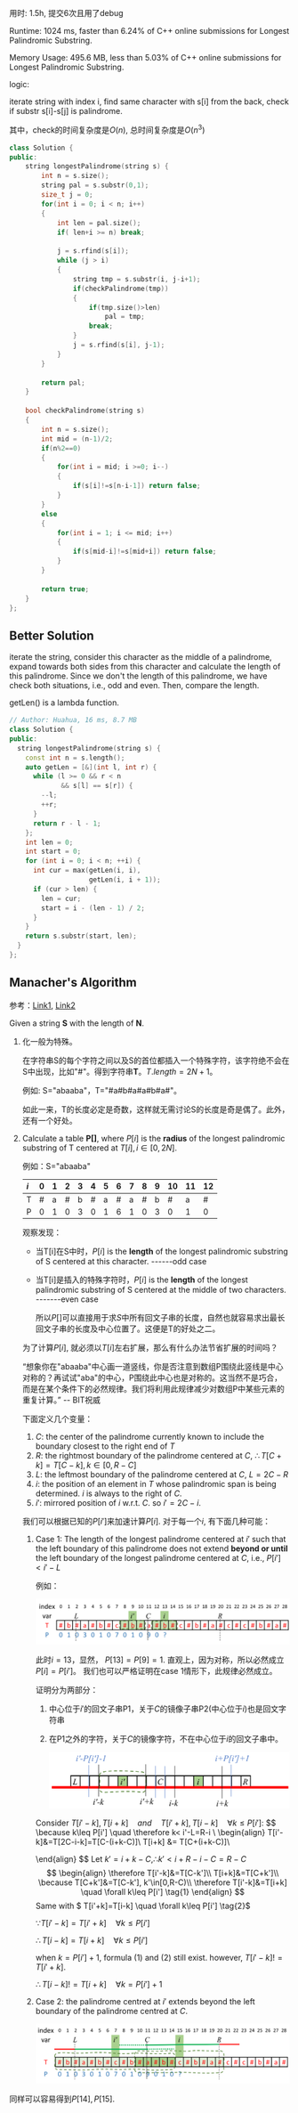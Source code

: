 用时: 1.5h, 提交6次且用了debug

Runtime: 1024 ms, faster than 6.24% of C++ online submissions for Longest Palindromic Substring.

Memory Usage: 495.6 MB, less than 5.03% of C++ online submissions for Longest Palindromic Substring.



logic: 

iterate string with index i, find same character with s[i] from the back, check if substr s[i]-s[j] is palindrome.

其中，check的时间复杂度是$O(n)$,  总时间复杂度是$O(n^3)$

```c++
class Solution {
public:
    string longestPalindrome(string s) {
        int n = s.size();
        string pal = s.substr(0,1);
        size_t j = 0;
        for(int i = 0; i < n; i++)
        {
            int len = pal.size();
            if( len+i >= n) break;

            j = s.rfind(s[i]);
            while (j > i)
            {
                string tmp = s.substr(i, j-i+1);
                if(checkPalindrome(tmp))
                {
                    if(tmp.size()>len)
                        pal = tmp;
                    break;
                }
                j = s.rfind(s[i], j-1);
            }
        }

        return pal;
    }
    
    bool checkPalindrome(string s)
    {
        int n = s.size();
        int mid = (n-1)/2;
        if(n%2==0)
        {
            for(int i = mid; i >=0; i--)
            {
                if(s[i]!=s[n-i-1]) return false;
            }
        }
        else
        {
            for(int i = 1; i <= mid; i++)
            {
                if(s[mid-i]!=s[mid+i]) return false;
            }
        }

        return true;
    }
};
```



## Better Solution

iterate the string, consider this character as the middle of a palindrome, expand towards both sides from this character and calculate the length of this palindrome. Since we don't the length of this palindrome, we have check both situations, i.e., odd and even. Then, compare the length.

getLen() is a lambda function.

```c++
// Author: Huahua, 16 ms, 8.7 MB
class Solution {
public:
  string longestPalindrome(string s) {
    const int n = s.length();
    auto getLen = [&](int l, int r) {
      while (l >= 0 && r < n 
             && s[l] == s[r]) {
        --l;
        ++r;
      }
      return r - l - 1;
    };
    int len = 0;
    int start = 0;
    for (int i = 0; i < n; ++i) {
      int cur = max(getLen(i, i), 
                    getLen(i, i + 1));
      if (cur > len) {
        len = cur;
        start = i - (len - 1) / 2;
      }
    }
    return s.substr(start, len);
  }
};
```

## Manacher's Algorithm

参考：[Link1](https://www.cnblogs.com/bitzhuwei/p/Longest-Palindromic-Substring-Part-II.html), [Link2](https://www.hackerrank.com/topics/manachers-algorithm)

Given a string **S** with the length of **N**.

1. 化一般为特殊。

   在字符串S的每个字符之间以及S的首位都插入一个特殊字符，该字符绝不会在S中出现，比如"#"。得到字符串**T**。$T.length = 2N+1$。

   例如: S="abaaba"，T="#a#b#a#a#b#a#"。

   如此一来，T的长度必定是奇数，这样就无需讨论S的长度是奇是偶了。此外，还有一个好处。

2. Calculate a table **P[]**, where $P[i]$ is the **radius** of the longest palindromic substring of T centered at $T[i], i\in[0,2N]$.

   例如：S="abaaba"

   | $i$  | 0    | 1    | 2    | 3    | 4    | 5    | 6    | 7    | 8    | 9    | 10   | 11   | 12   |
   | ---- | ---- | ---- | ---- | ---- | ---- | ---- | ---- | ---- | ---- | ---- | ---- | ---- | ---- |
   | T    | #    | a    | #    | b    | #    | a    | #    | a    | #    | b    | #    | a    | #    |
   | P    | 0    | 1    | 0    | 3    | 0    | 1    | 6    | 1    | 0    | 3    | 0    | 1    | 0    |

   观察发现：

   - 当T[i]在S中时，$P[i]$ is the **length** of the longest palindromic substring of S centered at this character. ------odd case

   - 当T[i]是插入的特殊字符时，$P[i]$ is the **length** of the longest palindromic substring of S centered at the middle of two characters. -------even case

     所以$P[]$可以直接用于求$S$中所有回文子串的长度，自然也就容易求出最长回文子串的长度及中心位置了。这便是T的好处之二。

   为了计算$P[i]$, 就必须以$T[i]$左右扩展，那么有什么办法节省扩展的时间吗？

   “想象你在"abaaba"中心画一道竖线，你是否注意到数组P围绕此竖线是中心对称的？再试试"aba"的中心，P围绕此中心也是对称的。这当然不是巧合，而是在某个条件下的必然规律。我们将利用此规律减少对数组P中某些元素的重复计算。” -- BIT祝威

   下面定义几个变量：

   1. $C$: the center of  the palindrome currently known to include the boundary closest to the right end of  $T$
   2. $R$: the rightmost boundary of the palindrome centered at $C$, $\therefore T[C+k]=T[C-k], k\in[0,R-C]$
   3. $L$: the leftmost boundary of the palindrome centered at $C$, $L=2C-R$
   4. $i$: the position of an element in $T$ whose palindromic span is being determined. $i$ is always to the right of $C$.
   5. $i'$: mirrored position of $i$ w.r.t. $C$. so $i'=2C-i$.

   我们可以根据已知的$P[i']$来加速计算$P[i]$. 对于每一个$i$, 有下面几种可能：

    1. Case 1: The length of the longest palindrome centered at $i'$ such that the left boundary of this palindrome does not extend **beyond or until** the left boundary of the longest palindrome centered at $C$, i.e., $P[i']<i'-L$

       例如：

       ![image-20200830175043135](\figures\ManacherAlgorithm1.png)

       此时$i=13$，显然， $P[13]=P[9]=1$. 直观上，因为对称，所以必然成立$P[i]=P[i']$。 我们也可以严格证明在case 1情形下，此规律必然成立。

       证明分为两部分：

       1. 中心位于$i'$的回文子串P1，关于$C$的镜像子串P2(中心位于$i$)也是回文字符串

       2. 在P1之外的字符，关于$C$的镜像字符，不在中心位于$i$的回文子串中。

          ![image-20200830175411940](\figures\ManacherAlgorithm2.png)

       Consider $T[i'-k], T[i+k]\quad and \quad T[i'+k], T[i-k] \quad \forall k \leq P[i']$:
       $$
       \because k\leq P[i'] \quad \therefore k< i'-L=R-i \\
       \begin{align}
       T[i'-k]&=T[2C-i-k]=T[C-(i+k-C)]\\
       T[i+k] &= T[C+(i+k-C)]\\
       
       \end{align}
       $$
       Let $k'=i+k-C, \therefore k'<i+R-i-C=R-C$
       $$
       \begin{align}
       \therefore T[i'-k]&=T[C-k']\\
       T[i+k]&=T[C+k']\\
       \because T[C+k']&=T[C-k'], k'\in[0,R-C)\\
       \therefore T[i'-k]&=T[i+k] \quad \forall k\leq P[i'] \tag{1}
       \end{align}
       $$
       Same with $ T[i'+k]=T[i-k] \quad \forall k\leq P[i'] \tag{2}$

       $\because T[i'-k]=T[i'+k] \quad \forall k \leq P[i']$

       $\therefore T[i-k] = T[i+k] \quad \forall k\leq P[i']$

       when $k=P[i']+1$, formula (1) and (2) still exist. however, $T[i'-k]!=T[i'+k]$. 

       $\therefore T[i-k] != T[i+k] \quad \forall k= P[i']+1$

   2. Case 2: the palindrome centred at $i'$ extends beyond the left boundary of the palindrome centred at $C$.

      ![image-20200830175315190](\figures\ManacherAlgorithm3.png)

同样可以容易得到$P[14],P[15]$.